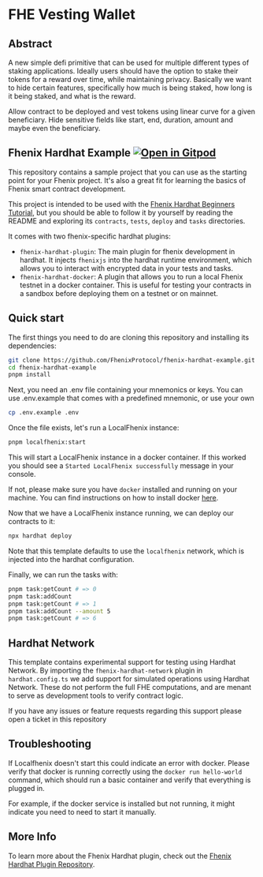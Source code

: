 # FHE Vesting Wallet

## Abstract
A new simple defi primitive that can be used for multiple different types of staking applications. Ideally users should have the option to stake their tokens for a reward over time, while maintaining privacy. Basically we want to hide certain features, specifically how much is being staked, how long is it being staked, and what is the reward.

Allow contract to be deployed and vest tokens using linear curve for a given beneficiary.
Hide sensitive fields like start, end, duration, amount and maybe even the beneficiary.

## Fhenix Hardhat Example [![Open in Gitpod][gitpod-badge]][gitpod]

[gitpod]: https://gitpod.io/#https://github.com/fhenixprotocol/fhenix-hardhat-example
[gitpod-badge]: https://img.shields.io/badge/Gitpod-Open%20in%20Gitpod-FFB45B?logo=gitpod

This repository contains a sample project that you can use as the starting point
for your Fhenix project. It's also a great fit for learning the basics of
Fhenix smart contract development.

This project is intended to be used with the
[Fhenix Hardhat Beginners Tutorial](TODO), but you should be
able to follow it by yourself by reading the README and exploring its
`contracts`, `tests`, `deploy` and `tasks` directories.

It comes with two fhenix-specific hardhat plugins:

- `fhenix-hardhat-plugin`: The main plugin for fhenix development in hardhat. It injects `fhenixjs` into the hardhat runtime environment, which allows you to interact with encrypted data in your tests and tasks.
- `fhenix-hardhat-docker`: A plugin that allows you to run a local Fhenix testnet in a docker container. This is useful for testing your contracts in a sandbox before deploying them on a testnet or on mainnet.

## Quick start

The first things you need to do are cloning this repository and installing its dependencies:

```sh
git clone https://github.com/FhenixProtocol/fhenix-hardhat-example.git
cd fhenix-hardhat-example
pnpm install
```

Next, you need an .env file containing your mnemonics or keys. You can use .env.example that comes with a predefined mnemonic, or use your own

```sh
cp .env.example .env
```

Once the file exists, let's run a LocalFhenix instance:

```sh
pnpm localfhenix:start
```

This will start a LocalFhenix instance in a docker container. If this worked you should see a `Started LocalFhenix successfully` message in your console.

If not, please make sure you have `docker` installed and running on your machine. You can find instructions on how to install docker [here](https://docs.docker.com/get-docker/).

Now that we have a LocalFhenix instance running, we can deploy our contracts to it:

```sh
npx hardhat deploy
```

Note that this template defaults to use the `localfhenix` network, which is injected into the hardhat configuration.

Finally, we can run the tasks with:

```sh
pnpm task:getCount # => 0
pnpm task:addCount
pnpm task:getCount # => 1
pnpm task:addCount --amount 5
pnpm task:getCount # => 6
```

## Hardhat Network

This template contains experimental support for testing using Hardhat Network. By importing the `fhenix-hardhat-network` plugin in `hardhat.config.ts` we add support for simulated operations using Hardhat Network. These do not perform the full FHE computations, and are menant to serve as development tools to verify contract logic.

If you have any issues or feature requests regarding this support please open a ticket in this repository 

## Troubleshooting

If Localfhenix doesn't start this could indicate an error with docker. Please verify that docker is running correctly using the `docker run hello-world` command, which should run a basic container and verify that everything is plugged in.

For example, if the docker service is installed but not running, it might indicate you need to need to start it manually.

## More Info

To learn more about the Fhenix Hardhat plugin, check out the [Fhenix Hardhat Plugin Repository](https://github.com/FhenixProtocol/fhenix-hardhat-plugin).
